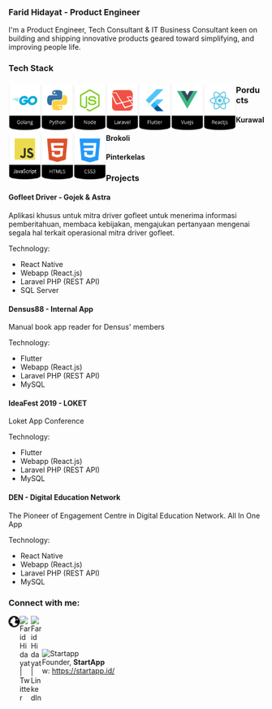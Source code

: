 ### Farid Hidayat - Product Engineer

I'm a Product Engineer, Tech Consultant & IT Business Consultant keen on building and shipping innovative products geared toward simplifying, and improving people life.

### Tech Stack

<img align="left" alt="Golang" width="64px" src="assets/golang.png" />
<img align="left" alt="Python" width="64px" src="assets/python.png" />
<img align="left" alt="Nodejs" width="64px" src="assets/nodejs.png" />
<img align="left" alt="Laravel" width="64px" src="assets/laravel.png" />
<img align="left" alt="Flutter" width="64px" src="assets/flutter.png" />
<img align="left" alt="Vuejs" width="64px" src="assets/vuejs.png" />
<img align="left" alt="Reactjs" width="64px" src="assets/reactjs.png" />
<img align="left" alt="Javascript" width="64px" src="assets/js.png" />
<img align="left" alt="HTML5" width="64px" src="assets/html5.png" />
<img align="left" alt="CSS" width="64px" src="assets/css3.png" />

### Porducts
#### Kurawal
#### Brokoli
#### Pinterkelas

### Projects
#### Gofleet Driver - Gojek & Astra
Aplikasi khusus untuk mitra driver gofleet untuk menerima informasi pemberitahuan, membaca kebijakan, mengajukan pertanyaan mengenai segala hal terkait operasional mitra driver gofleet.

Technology:
- React Native
- Webapp (React.js)
- Laravel PHP (REST API)
- SQL Server

#### Densus88 - Internal App
Manual book app reader for Densus' members

Technology:
- Flutter
- Webapp (React.js)
- Laravel PHP (REST API)
- MySQL

#### IdeaFest 2019 - LOKET
Loket App Conference

Technology:
- Flutter
- Webapp (React.js)
- Laravel PHP (REST API)
- MySQL

#### DEN - Digital Education Network
The Pioneer of Engagement Centre in Digital Education Network. All In One App

Technology:
- React Native
- Webapp (React.js)
- Laravel PHP (REST API)
- MySQL

### Connect with me:

[<img align="left" alt="Farid Hidayat" width="22px" src="https://raw.githubusercontent.com/iconic/open-iconic/master/svg/globe.svg" />][website]
<!-- [<img align="left" alt="Farid Hidayat | YouTube" width="22px" src="https://cdn.jsdelivr.net/npm/simple-icons@v3/icons/youtube.svg" />][youtube] -->
[<img align="left" alt="Farid Hidayat | Twitter" width="22px" src="https://cdn.jsdelivr.net/npm/simple-icons@v3/icons/twitter.svg" />][twitter]
[<img align="left" alt="Farid Hidayat | LinkedIn" width="22px" src="https://cdn.jsdelivr.net/npm/simple-icons@v3/icons/linkedin.svg" />][linkedin]

[website]: https://faridlab.github.io
[twitter]: https://twitter.com/faridlab
<!-- [youtube]: https://youtube.com/faridlab -->
[linkedin]: https://linkedin.com/in/faridlab


<br />
<br />
<br />

<img alt="Startapp" height="64px" src="https://startapp.id/wp-content/uploads/2022/09/StartApp-Logo-Master-dark.png" /><br/>
Founder, **StartApp**<br/>
w: https://startapp.id/<br/>
